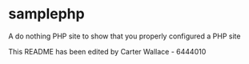 samplephp
=========

A do nothing PHP site to show that you properly configured a PHP site

This README has been edited by Carter Wallace - 6444010
